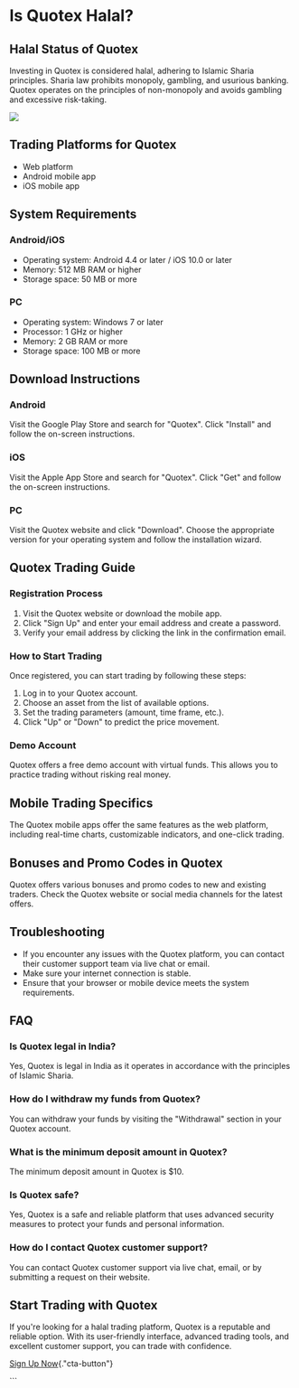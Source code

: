# Is Quotex Halal?

## Halal Status of Quotex

Investing in Quotex is considered halal, adhering to Islamic Sharia
principles. Sharia law prohibits monopoly, gambling, and usurious
banking. Quotex operates on the principles of non-monopoly and avoids
gambling and excessive risk-taking.

[![](https://static.quotex.io/files/4_en/300_250.jpg)](https://traff.sbs/brokerqxlid)

## Trading Platforms for Quotex

-   Web platform
-   Android mobile app
-   iOS mobile app

## System Requirements

### Android/iOS

-   Operating system: Android 4.4 or later / iOS 10.0 or later
-   Memory: 512 MB RAM or higher
-   Storage space: 50 MB or more

### PC

-   Operating system: Windows 7 or later
-   Processor: 1 GHz or higher
-   Memory: 2 GB RAM or more
-   Storage space: 100 MB or more

## Download Instructions

### Android

Visit the Google Play Store and search for "Quotex". Click
"Install" and follow the on-screen instructions.

### iOS

Visit the Apple App Store and search for "Quotex". Click
"Get" and follow the on-screen instructions.

### PC

Visit the Quotex website and click "Download". Choose the
appropriate version for your operating system and follow the
installation wizard.

## Quotex Trading Guide

### Registration Process

1.  Visit the Quotex website or download the mobile app.
2.  Click "Sign Up" and enter your email address and create a
    password.
3.  Verify your email address by clicking the link in the confirmation
    email.

### How to Start Trading

Once registered, you can start trading by following these steps:

1.  Log in to your Quotex account.
2.  Choose an asset from the list of available options.
3.  Set the trading parameters (amount, time frame, etc.).
4.  Click "Up" or "Down" to predict the price movement.

### Demo Account

Quotex offers a free demo account with virtual funds. This allows you to
practice trading without risking real money.

## Mobile Trading Specifics

The Quotex mobile apps offer the same features as the web platform,
including real-time charts, customizable indicators, and one-click
trading.

## Bonuses and Promo Codes in Quotex

Quotex offers various bonuses and promo codes to new and existing
traders. Check the Quotex website or social media channels for the
latest offers.

## Troubleshooting

-   If you encounter any issues with the Quotex platform, you can
    contact their customer support team via live chat or email.
-   Make sure your internet connection is stable.
-   Ensure that your browser or mobile device meets the system
    requirements.

## FAQ

### Is Quotex legal in India?

Yes, Quotex is legal in India as it operates in accordance with the
principles of Islamic Sharia.

### How do I withdraw my funds from Quotex?

You can withdraw your funds by visiting the "Withdrawal" section
in your Quotex account.

### What is the minimum deposit amount in Quotex?

The minimum deposit amount in Quotex is \$10.

### Is Quotex safe?

Yes, Quotex is a safe and reliable platform that uses advanced security
measures to protect your funds and personal information.

### How do I contact Quotex customer support?

You can contact Quotex customer support via live chat, email, or by
submitting a request on their website.

## Start Trading with Quotex

If you\'re looking for a halal trading platform, Quotex is a reputable
and reliable option. With its user-friendly interface, advanced trading
tools, and excellent customer support, you can trade with confidence.

[Sign Up
Now](\%22https://broker-qx.pro/sign-up/?lid=1102511\%22){."cta-button"}

\`\`\`

